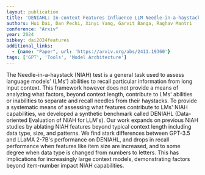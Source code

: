```yaml
---
layout: publication
title: 'DENIAHL: In-context Features Influence LLM Needle-in-a-haystack Abilities'
authors: Hui Dai, Dan Pechi, Xinyi Yang, Garvit Banga, Raghav Mantri
conference: "Arxiv"
year: 2024
bibkey: dai2024features
additional_links:
  - {name: "Paper", url: 'https://arxiv.org/abs/2411.19360'}
tags: ['GPT', 'Tools', 'Model Architecture']
---
```

The Needle-in-a-haystack (NIAH) test is a general task used to assess
language models' (LMs') abilities to recall particular information from long
input context. This framework however does not provide a means of analyzing
what factors, beyond context length, contribute to LMs' abilities or
inabilities to separate and recall needles from their haystacks. To provide a
systematic means of assessing what features contribute to LMs' NIAH
capabilities, we developed a synthetic benchmark called DENIAHL (Data-oriented
Evaluation of NIAH for LLM's). Our work expands on previous NIAH studies by
ablating NIAH features beyond typical context length including data type, size,
and patterns. We find stark differences between GPT-3.5 and LLaMA 2-7B's
performance on DENIAHL, and drops in recall performance when features like item
size are increased, and to some degree when data type is changed from numbers
to letters. This has implications for increasingly large context models,
demonstrating factors beyond item-number impact NIAH capabilities.
